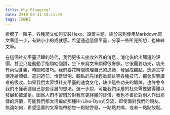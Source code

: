 ```yaml
---
title: Why Blogging?
date: 2018-03-31 10:11:39
tags: [隨筆]
---
```


折騰了一陣子，各種爬文如何安裝Hexo、設置主題，終於來到使用Markdown寫文章這一步，有點小小的成就感。希望通過這個平臺，分享一些所見所想，也練練文筆。<!-- more -->

在這個社交平臺活躍的時代，我們更多去接收外界的消息，消化後給出簡短的評價，甚至只是動動手指頭給個讚，坐下來寫文章顯得很奢侈。它很需要功夫，功夫有兩個含義，時間和技巧。我們要花時間梳理自己的思緒，發展成觀點，透過文字傳達給讀者。遣詞造句、恰當舉例、觀點的先後輕重鋪排等各種技巧，都會影響讀者的吸收。如果我們太習慣社交平臺的速食文化，缺少這些功夫的鍛煉，也許會令我們不懂表達自己那些深層的想法，進一步說，可能我們深層的社交需要變得難以發展和被滿足。因爲人們不習慣於對我有更詳盡的評價，我也不善於對別人作出那樣的評價，可能我們都太活躍於那種Hi-Like-Bye式交流，即使面對我們的親友。無論如何，希望這裏的文章能帶給您一點點啓發，一點點共鳴，或者一點點放鬆。